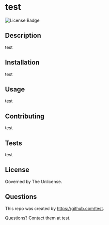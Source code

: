 # test
![License Badge](https://img.shields.io/badge/The_Unlicense-orange)

## Description

test

## Installation

test

## Usage

test

## Contributing

test

## Tests

test

## License

Governed by The Unlicense.

## Questions

This repo was created by https://github.com/test. 

Questions? Contact them at test.
